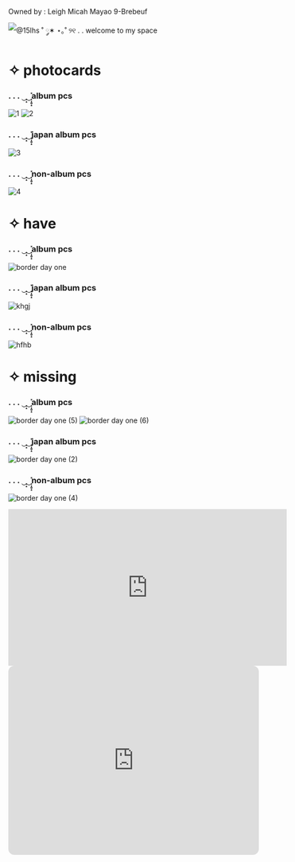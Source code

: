 Owned by : Leigh Micah Mayao 9-Brebeuf

![@15lhs ˚ ༘✶ ⋆｡˚](https://user-images.githubusercontent.com/94212413/155278448-99fd0c25-2147-4bdd-91e6-58298d456278.png)
୨୧ . . welcome to my space

# ✧ photocards
### . . . ‿̩͙‿̩̩̥͙̽album pcs
![1](https://user-images.githubusercontent.com/94212413/155293486-1e74f1f3-8beb-4197-ae6f-1ecab60a18d7.png)
![2](https://user-images.githubusercontent.com/94212413/155293505-f9306013-2ea0-40f3-9503-5ac6f4b90907.png)


### . . . ‿̩͙‿̩̩̥͙̽japan album pcs
![3](https://user-images.githubusercontent.com/94212413/155293602-7ef1d1e4-197c-4c47-96c2-feccdf01aa30.png)


### . . . ‿̩͙‿̩̩̥͙̽non-album pcs 

![4](https://user-images.githubusercontent.com/94212413/155293639-9b2ab978-cbde-4b47-9ba5-773668f2b099.png)

# ✧ have

### . . . ‿̩͙‿̩̩̥͙̽album pcs
![border  day one](https://user-images.githubusercontent.com/94212413/155294884-791834bf-043c-4d5d-a700-a213e86717b5.png)


### . . . ‿̩͙‿̩̩̥͙̽japan album pcs
![khgj](https://user-images.githubusercontent.com/94212413/155296996-1c2ad3f6-48ce-486b-9c39-8ee3ab823dda.png)

### . . . ‿̩͙‿̩̩̥͙̽non-album pcs
![hfhb](https://user-images.githubusercontent.com/94212413/155297018-8907e639-d7ed-4d4b-b536-8c95ac755f59.png)

# ✧ missing
### . . . ‿̩͙‿̩̩̥͙̽album pcs
![border  day one (5)](https://user-images.githubusercontent.com/94212413/155297055-55dc06f0-655f-4fc4-b6fa-10a914eaa741.png)
![border  day one (6)](https://user-images.githubusercontent.com/94212413/155297093-2b411380-8116-4721-93c2-c109d9955194.png)

### . . . ‿̩͙‿̩̩̥͙̽japan album pcs
![border  day one (2)](https://user-images.githubusercontent.com/94212413/155297118-f35c0a52-51eb-4ada-914d-d225e5bc599b.png)

### . . . ‿̩͙‿̩̩̥͙̽non-album pcs
![border  day one (4)](https://user-images.githubusercontent.com/94212413/155297167-d871b2f2-27a9-40f4-9b3c-f30be594b49d.png)

<iframe width="560" height="315" src="https://www.youtube.com/embed/JQ-2sk2ELJI" title="YouTube video player" frameborder="0" allow="accelerometer; autoplay; clipboard-write; encrypted-media; gyroscope; picture-in-picture" allowfullscreen></iframe>

<iframe style="border-radius:12px" src="https://open.spotify.com/embed/track/5elW2CKSoqjYoJ32AGDxf1?utm_source=generator" width="100%" height="380" frameBorder="0" allowfullscreen="" allow="autoplay; clipboard-write; encrypted-media; fullscreen; picture-in-picture"></iframe>


